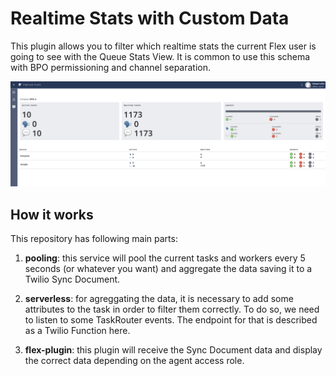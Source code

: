 # Realtime Stats with Custom Data

This plugin allows you to filter which realtime stats the current Flex user is going to see with the Queue Stats View. It is common to use this schema with BPO permissioning and channel separation. 

<p align="center">
    <img src="screenshots/screenshot.png?raw=true" width="800" >
</p>

## How it works

This repository has following main parts: 

1. **pooling**: this service will pool the current tasks and workers every 5 seconds (or whatever you want) and aggregate the data saving it to a Twilio Sync Document.

2. **serverless**: for agreggating the data, it is necessary to add some attributes to the task in order to filter them correctly. To do so, we need to listen to some TaskRouter events. The endpoint for that is described as a Twilio Function here.

3. **flex-plugin**: this plugin will receive the Sync Document data and display the correct data depending on the agent access role. 

